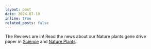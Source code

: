 ```yaml
---
layout: post
date: 2024-07-10
inline: true
related_posts: false
---
```


The Reviews are in! Read the news about our Nature plants gene drive paper in <a href="/assets/pdf/Oberhofer2024_PR1.pdf">Science</a> and <a href="/assets/pdf/Oberhofer2024_PR2.pdf">Nature Plants</a>

<!-- <a href="/assets/pdf/Oberhofer2024_PR1.pdf" class="btn btn-sm z-depth-0 waves-effect waves-light" role="button">Press Release</a> -->